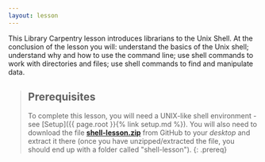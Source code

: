 ```yaml
---
layout: lesson
---
```

This Library Carpentry lesson introduces librarians to the Unix Shell.
At the conclusion of the lesson you will: understand the basics of the Unix shell;
understand why and how to use the command line;
use shell commands to work with directories and files;
use shell commands to find and manipulate data.

> ## Prerequisites
>
> To complete this lesson, you will need a UNIX-like shell environment -see [Setup]({{ page.root }}{% link setup.md %}). You will also need to download the file **[shell-lesson.zip](https://raw.githubusercontent.com/librarycarpentry/lc-shell/gh-pages/data/shell-lesson.zip)** from GitHub to your *desktop* and extract it there (once you have unzipped/extracted the file, you should end up with a folder called "shell-lesson").
{: .prereq}
